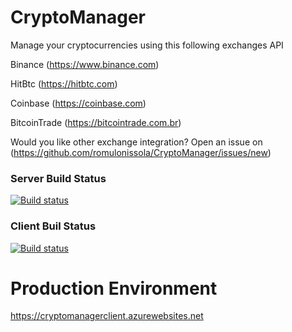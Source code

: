 # CryptoManager
Manage your cryptocurrencies using this following exchanges API

Binance (https://www.binance.com)

HitBtc (https://hitbtc.com)

Coinbase (https://coinbase.com)

BitcoinTrade (https://bitcointrade.com.br)

Would you like other exchange integration? Open an issue on (https://github.com/romulonissola/CryptoManager/issues/new)

### Server Build Status
[![Build status](https://romulorocha.visualstudio.com/CryptoManager/_apis/build/status/CryptoManagerServer-CI-CD)](https://romulorocha.visualstudio.com/CryptoManager/_build/latest?definitionId=5)

### Client Buil Status
[![Build status](https://romulorocha.visualstudio.com/CryptoManager/_apis/build/status/CryptoManagerUI-CI-CD)](https://romulorocha.visualstudio.com/CryptoManager/_build/latest?definitionId=4)

# Production Environment
https://cryptomanagerclient.azurewebsites.net
